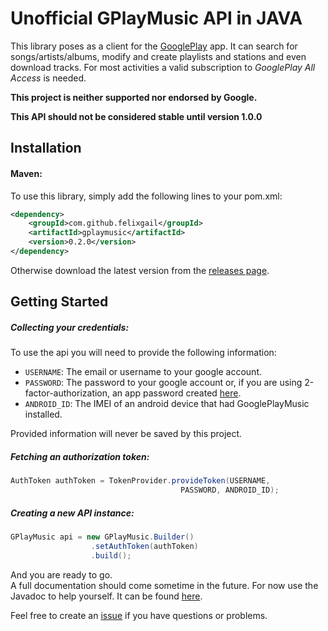 # Unofficial GPlayMusic API in JAVA

This library poses as a client for the [GooglePlay](https://play.google.com/music/) app.
It can search for songs/artists/albums, modify and create playlists and stations and even
download tracks. For most activities a valid subscription to _GooglePlay All Access_ is needed.

**This project is neither supported nor endorsed by Google.**

**This API should not be considered stable until version 1.0.0**


Installation
---------------

#### Maven:
To use this library, simply add the following lines to your pom.xml:
```xml
<dependency>
    <groupId>com.github.felixgail</groupId>
    <artifactId>gplaymusic</artifactId>
    <version>0.2.0</version>
</dependency>
```

Otherwise download the latest version from the [releases page](https://github.com/FelixGail/gplaymusic/releases).

Getting Started
----------------
##### Collecting your credentials:
To use the api you will need to provide the following information:
- `USERNAME`: The email or username to your google account.
- `PASSWORD`: The password to your google account or, if you are using 2-factor-authorization,
an app password created [here](https://support.google.com/accounts/answer/185833).
- `ANDROID_ID`: The IMEI of an android device that had GooglePlayMusic installed.

Provided information will never be saved by this project.
##### Fetching an authorization token:
```java
AuthToken authToken = TokenProvider.provideToken(USERNAME,
                                      PASSWORD, ANDROID_ID);
```

##### Creating a new API instance:

```java
GPlayMusic api = new GPlayMusic.Builder()
                  .setAuthToken(authToken)
                  .build();
```

And you are ready to go. <br>
A full documentation should come sometime in the future.
For now use the Javadoc to help yourself. It can be found
[here](https://FelixGail.github.io/CircleCIArtifactProvider/index.html?vcs-type=github&user=FelixGail&project=gplaymusic&build=latest&token=ad2a969e7620106dc21efae732b4f3916744554e&branch=master&filter=successful&path=root/app/target/site/apidocs/index.html).

Feel free to create an [issue](https://github.com/FelixGail/gplaymusic/issues) if you have
questions or problems.
